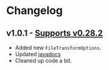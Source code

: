 # Changelog

## v1.0.1 - [Supports v0.28.2](https://github.com/supabase/storage-api/releases/tag/v0.28.2)
- Added new `FileTransformOptions`.
- Updated [javadocs](https://supabase-community.github.io/storage-java)
- Cleaned up code a bit.